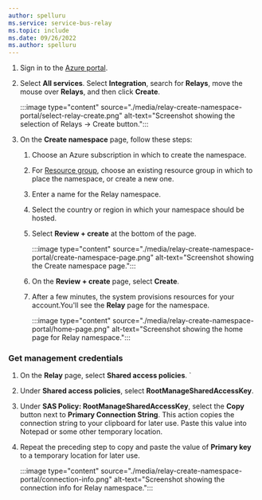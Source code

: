 ```yaml
---
author: spelluru
ms.service: service-bus-relay
ms.topic: include
ms.date: 09/26/2022
ms.author: spelluru
---
```

1. Sign in to the [Azure portal][Azure portal].
1. Select **All services**. Select **Integration**, search for **Relays**, move the mouse over **Relays**, and then click **Create**. 

    :::image type="content" source="./media/relay-create-namespace-portal/select-relay-create.png" alt-text="Screenshot showing the selection of Relays -> Create button.":::
1. On the **Create namespace** page, follow these steps: 
    1. Choose an Azure subscription in which to create the namespace.
    1. For [Resource group](../../azure-resource-manager/management/manage-resource-groups-portal.md), choose an existing resource group in which to place the namespace, or create a new one.  
    1. Enter a name for the Relay namespace. 
    1. Select the country or region in which your namespace should be hosted.
    1. Select **Review + create** at the bottom of the page.

        :::image type="content" source="./media/relay-create-namespace-portal/create-namespace-page.png" alt-text="Screenshot showing the Create namespace page.":::
    1. On the **Review + create** page, select **Create**. 
    1. After a few minutes, the system provisions resources for your account.You'll see the **Relay** page for the namespace. 

        :::image type="content" source="./media/relay-create-namespace-portal/home-page.png" alt-text="Screenshot showing the home page for Relay namespace.":::
### Get management credentials

1. On the **Relay** page, select **Shared access policies**.  `
1. Under **Shared access policies**, select **RootManageSharedAccessKey**.
1. Under **SAS Policy: RootManageSharedAccessKey**, select the **Copy** button next to **Primary Connection String**. This action copies the connection string to your clipboard for later use. Paste this value into Notepad or some other temporary location.
1. Repeat the preceding step to copy and paste the value of **Primary key** to a temporary location for later use.  

    :::image type="content" source="./media/relay-create-namespace-portal/connection-info.png" alt-text="Screenshot showing the connection info for Relay namespace.":::

<!--Image references-->

[connection-info]: ./media/relay-create-namespace-portal/connection-info.png
[connection-string]: ./media/relay-create-namespace-portal/connection-string-vs2019.png
[Azure portal]: https://portal.azure.com
